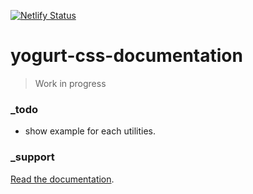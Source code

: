 [![Netlify Status](https://api.netlify.com/api/v1/badges/07b893f5-2d17-413d-a3b6-e657ef9dbef3/deploy-status)](https://app.netlify.com/sites/yogurt-css-documentation/deploys)

# yogurt-css-documentation

> Work in progress

### _todo

- show example for each utilities.

### _support

[Read the documentation](https://yogurt-css-documentation.netlify.com).
